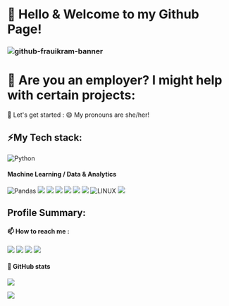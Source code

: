 # 👋 Hello & Welcome to my Github Page!
### ![github-frauikram-banner](https://github.com/frauikram/frauikram/assets/119944932/14d0471d-edd1-4636-b330-197a1259dfa4)

# 🤔 Are you an employer? I might help with certain projects:
🌱 Let's get started :
😄 My pronouns are she/her!

<!-- -->
<!-- 
# sources: 
# https://github.com/Ileriayo/markdown-badges?tab=readme-ov-file#%EF%B8%8F-mldl
# https://github.com/Ileriayo/markdown-badges#-artificial-intelligence-and-bots
-->

## ⚡My Tech stack:

<img src="https://img.shields.io/badge/python-3670A0?style=for-the-badge&amp;logo=python&amp;logoColor=ffdd54" alt="Python" data-canonical-src="" style="max-width: 100%;"> 

#### Machine Learning / Data & Analytics
<p>
<img src="https://img.shields.io/badge/pandas-3670A0?style=for-the-badge&amp;logo=pandas&amp;logoColor=ffdd54" alt="Pandas" data-canonical-src="" style="max-width: 100%;">
<img src="https://img.shields.io/badge/numpy-%23013243.svg?style=for-the-badge&logo=numpy&logoColor=white">
<img src="https://img.shields.io/badge/scikit--learn-%23F7931E.svg?style=for-the-badge&logo=scikit-learn&logoColor=white">
<img src="https://img.shields.io/badge/Matplotlib-%23ffffff.svg?style=for-the-badge&logo=Matplotlib&logoColor=black">
<img src="https://img.shields.io/badge/Plotly-%233F4F75.svg?style=for-the-badge&logo=plotly&logoColor=white">
<img src="https://img.shields.io/badge/git-%23F05033.svg?style=for-the-badge&logo=git&logoColor=white">
<img src="https://img.shields.io/badge/github-%23121011.svg?style=for-the-badge&logo=github&logoColor=white">
<img src="https://img.shields.io/badge/Linux-FCC624?style=for-the-badge&amp;logo=linux&amp;logoColor=black" alt="LINUX" data-canonical-src="" style="max-width: 100%;">
<img src="https://img.shields.io/badge/GoogleCloud-%234285F4.svg?style=for-the-badge&logo=google-cloud&logoColor=white">
</p>
<!--
##### Web Dev
<p>
<img src="https://img.shields.io/badge/django-%23092E20.svg?style=for-the-badge&amp;logo=django&amp;logoColor=white" alt="Django" data-canonical-src="" style="max-width: 100%;"> 
<img src="https://img.shields.io/badge/DJANGO-REST-ff1709?style=for-the-badge&amp;logo=django&amp;logoColor=white&amp;color=ff1709&amp;labelColor=gray" alt="DjangoREST" data-canonical-src="" style="max-width: 100%;">
<img src="https://img.shields.io/badge/flask-%23000.svg?style=for-the-badge&amp;logo=flask&amp;logoColor=white" alt="Flask" data-canonical-src="" style="max-width: 100%;">
<img src="https://img.shields.io/badge/sqlite-%2307405e.svg?style=for-the-badge&amp;logo=sqlite&amp;logoColor=white" alt="SQLite" data-canonical-src="" style="max-width: 100%;">
<img src="https://img.shields.io/badge/postgres-%23316192.svg?style=for-the-badge&amp;logo=postgresql&amp;logoColor=white" alt="Postgres" data-canonical-src="" style="max-width: 100%;">
<img src="https://img.shields.io/badge/Microsoft%20SQL%20Sever-CC2927?style=for-the-badge&amp;logo=microsoft%20sql%20server&amp;logoColor=white" alt="MicrosoftSQLServer" data-canonical-src="" style="max-width:
100%;">
<img src="https://img.shields.io/badge/html5-%23E34F26.svg?style=for-the-badge&amp;logo=html5&amp;logoColor=white" alt="HTML5" data-canonical-src="" style="max-width: 100%;">
<img src="https://img.shields.io/badge/css3-%231572B6.svg?style=for-the-badge&amp;logo=css3&amp;logoColor=white" alt="CSS3" data-canonical-src="" style="max-width: 100%;">
</p>
-->

<!-- 
#### DevOps
<p>
<img src="https://img.shields.io/badge/docker-%230db7ed.svg?style=for-the-badge&amp;logo=docker&amp;logoColor=white"">
<img src="https://img.shields.io/badge/adobeillustrator-%23FF9A00.svg?style=for-the-badge&amp;logo=adobeillustrator&amp;logoColor=white"> 
</p>
-->


## Profile Summary:

#### 📫 How to reach me :
<p>
<img src="https://img.shields.io/badge/Telegram-2CA5E0?style=for-the-badge&logo=telegram&logoColor=white">
<img src="https://img.shields.io/badge/linkedin-%230077B5.svg?style=for-the-badge&logo=linkedin&logoColor=white">
<img src="https://img.shields.io/badge/Kaggle-035a7d?style=for-the-badge&logo=kaggle&logoColor=white">
<img src="https://img.shields.io/badge/UpWork-6FDA44?style=for-the-badge&logo=Upwork&logoColor=white">
</p>

#### 🔭 GitHub stats

![](https://komarev.com/ghpvc/?username=frauikram)

<img src="https://github-readme-stats.vercel.app/api/top-langs/?username=frauikram&theme=light&include_all_commits=true&amp;count_private=true&ayout=compact">

<!--
<img src="https://github-readme-stats.vercel.app/api?username=frauikram&theme=light&hide_border=false&include_all_commits=true&count_private=true&show_icons=true&rank_icon=github">
<img src="https://github-readme-streak-stats.herokuapp.com/?user=frauikram&amp;theme=light&amp;hide_border=false&include_all_commits=true&amp;count_private=true&ayout=compact"> 
<img src="https://github-readme-stats.vercel.app/api/wakatime?username=frauikram&amp;layout=compact" alt="Harlok's WakaTime stats" data-canonical-src="https://github-readme-stats.vercel.app/api/wakatime?username=frauikram&amp;layout=compact" style="max-width: 100%;">
<img src="https://github-readme-stats.vercel.app/api?username=frauikram&rank_icon=github&show_icons=true&include_all_commits=true&amp;count_private=true&ayout=compact" alt="Frau's GitHub stats" data-canonical-src="" style="max-width: 100%;"> 
<img src="https://github-readme-stats.vercel.app/api?username=frauikram&rank_icon=percentile">
<img src="https://github-readme-streak-stats.herokuapp.com/?user=frauikram/">
-->


<!--
**frauikram/frauikram** is a ✨ _special_ ✨ repository because its `README.md` (this file) appears on your GitHub profile.
Here are some ideas to get you started:
- 🔭 I’m currently working on ...
- 🌱 I’m currently learning ...
- 👯 I’m looking to collaborate on ...
- 🤔 I’m looking for help with ...
- 💬 Ask me about ...
- 📫 How to reach me: ...
- 😄 Pronouns: she/her
- ⚡ Fun fact: ...
-->
